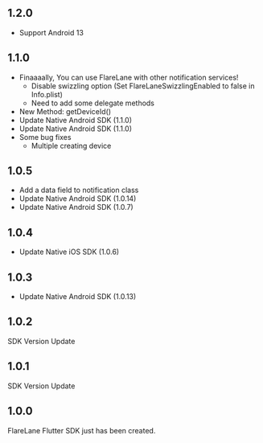 ## 1.2.0

- Support Android 13

## 1.1.0

- Finaaaally, You can use FlareLane with other notification services!
  - Disable swizzling option (Set FlareLaneSwizzlingEnabled to false in Info.plist)
  - Need to add some delegate methods
- New Method: getDeviceId()
- Update Native Android SDK (1.1.0)
- Update Native Android SDK (1.1.0)
- Some bug fixes
  - Multiple creating device

## 1.0.5

- Add a data field to notification class
- Update Native Android SDK (1.0.14)
- Update Native Android SDK (1.0.7)

## 1.0.4

- Update Native iOS SDK (1.0.6)

## 1.0.3

- Update Native Android SDK (1.0.13)

## 1.0.2

SDK Version Update

## 1.0.1

SDK Version Update

## 1.0.0

FlareLane Flutter SDK just has been created.
